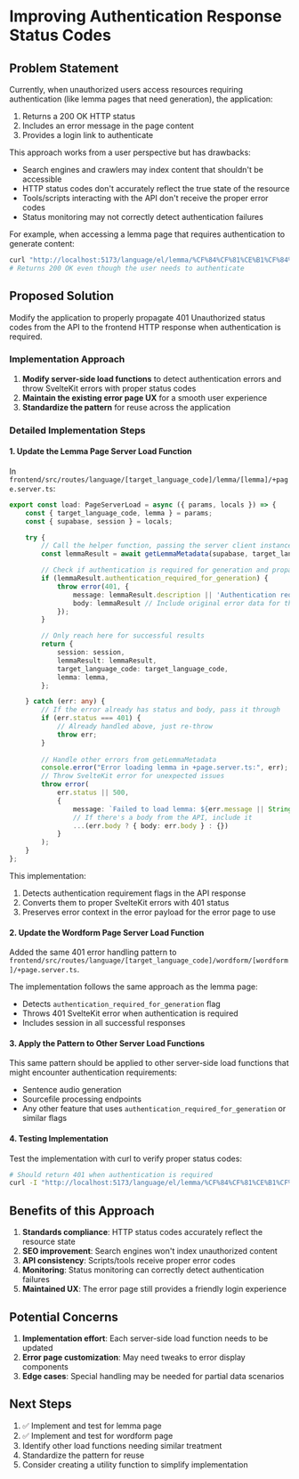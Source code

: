 # Improving Authentication Response Status Codes

## Problem Statement

Currently, when unauthorized users access resources requiring authentication (like lemma pages that need generation), the application:
1. Returns a 200 OK HTTP status 
2. Includes an error message in the page content
3. Provides a login link to authenticate

This approach works from a user perspective but has drawbacks:
- Search engines and crawlers may index content that shouldn't be accessible
- HTTP status codes don't accurately reflect the true state of the resource
- Tools/scripts interacting with the API don't receive the proper error codes
- Status monitoring may not correctly detect authentication failures

For example, when accessing a lemma page that requires authentication to generate content:
```bash
curl "http://localhost:5173/language/el/lemma/%CF%84%CF%81%CE%B1%CF%84%CE%AC%CF%81%CF%89"
# Returns 200 OK even though the user needs to authenticate
```

## Proposed Solution

Modify the application to properly propagate 401 Unauthorized status codes from the API to the frontend HTTP response when authentication is required.

### Implementation Approach

1. **Modify server-side load functions** to detect authentication errors and throw SvelteKit errors with proper status codes
2. **Maintain the existing error page UX** for a smooth user experience
3. **Standardize the pattern** for reuse across the application

### Detailed Implementation Steps

#### 1. Update the Lemma Page Server Load Function

In `frontend/src/routes/language/[target_language_code]/lemma/[lemma]/+page.server.ts`:

```typescript
export const load: PageServerLoad = async ({ params, locals }) => {
    const { target_language_code, lemma } = params;
    const { supabase, session } = locals;

    try {
        // Call the helper function, passing the server client instance
        const lemmaResult = await getLemmaMetadata(supabase, target_language_code, lemma);

        // Check if authentication is required for generation and propagate the 401 status code
        if (lemmaResult.authentication_required_for_generation) {
            throw error(401, {
                message: lemmaResult.description || 'Authentication required to generate lemma data',
                body: lemmaResult // Include original error data for the error page
            });
        }

        // Only reach here for successful results
        return {
            session: session,
            lemmaResult: lemmaResult,
            target_language_code: target_language_code,
            lemma: lemma,
        };

    } catch (err: any) {
        // If the error already has status and body, pass it through
        if (err.status === 401) {
            // Already handled above, just re-throw
            throw err;
        }
        
        // Handle other errors from getLemmaMetadata
        console.error("Error loading lemma in +page.server.ts:", err);
        // Throw SvelteKit error for unexpected issues
        throw error(
            err.status || 500,
            {
                message: `Failed to load lemma: ${err.message || String(err)}`,
                // If there's a body from the API, include it
                ...(err.body ? { body: err.body } : {})
            }
        );
    }
};
```

This implementation:
1. Detects authentication requirement flags in the API response
2. Converts them to proper SvelteKit errors with 401 status
3. Preserves error context in the error payload for the error page to use

#### 2. Update the Wordform Page Server Load Function

Added the same 401 error handling pattern to `frontend/src/routes/language/[target_language_code]/wordform/[wordform]/+page.server.ts`.

The implementation follows the same approach as the lemma page:
- Detects `authentication_required_for_generation` flag
- Throws 401 SvelteKit error when authentication is required
- Includes session in all successful responses

#### 3. Apply the Pattern to Other Server Load Functions

This same pattern should be applied to other server-side load functions that might encounter authentication requirements:

- Sentence audio generation
- Sourcefile processing endpoints
- Any other feature that uses `authentication_required_for_generation` or similar flags

#### 4. Testing Implementation

Test the implementation with curl to verify proper status codes:

```bash
# Should return 401 when authentication is required
curl -I "http://localhost:5173/language/el/lemma/%CF%84%CF%81%CE%B1%CF%84%CE%AC%CF%81%CF%89"
```

## Benefits of this Approach

1. **Standards compliance**: HTTP status codes accurately reflect the resource state
2. **SEO improvement**: Search engines won't index unauthorized content
3. **API consistency**: Scripts/tools receive proper error codes
4. **Monitoring**: Status monitoring can correctly detect authentication failures
5. **Maintained UX**: The error page still provides a friendly login experience

## Potential Concerns

1. **Implementation effort**: Each server-side load function needs to be updated
2. **Error page customization**: May need tweaks to error display components
3. **Edge cases**: Special handling may be needed for partial data scenarios

## Next Steps

1. ✅ Implement and test for lemma page
2. ✅ Implement and test for wordform page
3. Identify other load functions needing similar treatment
4. Standardize the pattern for reuse
5. Consider creating a utility function to simplify implementation